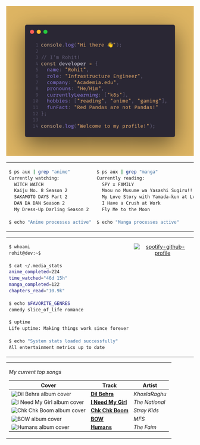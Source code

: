 <div align="center">

![Rohit's GitHub profile intro banner](images/intro.png)

</div>

<table>
<tr>
<td width="50%" valign="top">

```bash
$ ps aux | grep "anime"
Currently watching:
  WITCH WATCH
  Kaiju No. 8 Season 2
  SAKAMOTO DAYS Part 2
  DAN DA DAN Season 2
  My Dress-Up Darling Season 2

$ echo "Anime processes active"
```

</td>
<td width="50%" valign="top">

```bash
$ ps aux | grep "manga"
Currently reading:
  SPY x FAMILY
  Maou no Musume wa Yasashi Sugiru!!
  My Love Story with Yamada-kun at Lv999
  I Have a Crush at Work
  Fly Me to the Moon

$ echo "Manga processes active"
```

</td>
</tr>
</table>

<table>
<tr>
<td width="50%" valign="top">

```bash
$ whoami
rohit@dev:~$

$ cat ~/.media_stats
anime_completed=224
time_watched="46d 15h"
manga_completed=122
chapters_read="10.9k"

$ echo $FAVORITE_GENRES
comedy slice_of_life romance

$ uptime
Life uptime: Making things work since forever

$ echo "System stats loaded successfully"
All entertainment metrics up to date
```

</td>
<td width="50%" valign="top">

<div align="center">

[![spotify-github-profile](https://spotify-github-profile.kittinanx.com/api/view?uid=infernapexavier&cover_image=true&theme=default&show_offline=true&background_color=121212&interchange=true&bar_color=53b14f&bar_color_cover=true)](https://spotify-github-profile.kittinanx.com/api/view?uid=infernapexavier&redirect=true)

</div>

</td>
</tr>
</table>

<table>
<tr>
<td width="100%" valign="top">

*My current top songs*

| Cover | Track | Artist |
|-------|-------|--------|
<img src="https://i.scdn.co/image/ab67616d0000b273e7d1d9a89fbd0ed82571c26b" width="40" height="40" style="border-radius: 4px;" alt="Dil Behra album cover"> | **[Dil Behra](https://open.spotify.com/track/6CNvkLUbOVTTwvtyAEPtmR)** | *KhoslaRaghu*
<img src="https://i.scdn.co/image/ab67616d0000b273a970b73f34155a90e04d6414" width="40" height="40" style="border-radius: 4px;" alt="I Need My Girl album cover"> | **[I Need My Girl](https://open.spotify.com/track/50M7nY1oQuNHecs0ahWAtI)** | *The National*
<img src="https://i.scdn.co/image/ab67616d0000b273092c3001ef2d0a4f81372078" width="40" height="40" style="border-radius: 4px;" alt="Chk Chk Boom album cover"> | **[Chk Chk Boom](https://open.spotify.com/track/0GqAWZe1A5ecKadZrHk6XH)** | *Stray Kids*
<img src="https://i.scdn.co/image/ab67616d0000b2730ff073e72fce34c171f41be4" width="40" height="40" style="border-radius: 4px;" alt="BOW album cover"> | **[BOW](https://open.spotify.com/track/2CrrWAO1SOHP5xw8nACU2o)** | *MFS*
<img src="https://i.scdn.co/image/ab67616d0000b27353c8cfd4455dd731301d55ca" width="40" height="40" style="border-radius: 4px;" alt="Humans album cover"> | **[Humans](https://open.spotify.com/track/0aubGuvu0FkCCHIRroTS8e)** | *The Faim*

</td>
</tr>
</table>